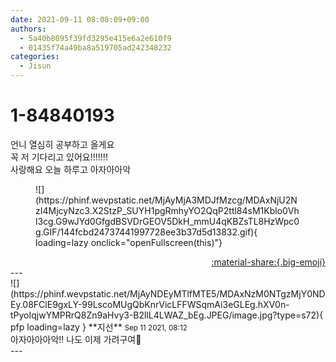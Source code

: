 ```yaml
---
date: 2021-09-11 08:08:09+09:00
authors:
  - 5a40b8095f39fd3295e415e6a2e610f9
  - 01435f74a49ba8a519705ad242348232
categories:
  - Jisun
---
```


# 1-84840193

<div class="post-container" markdown="1">
<div class="content-container md-sidebar__scrollwrap" markdown="1">

언니 열심히 공부하고 올게요<br>꼭 저 기다리고 있어요!!!!!!!<br>사랑해요 오늘 하루고 아자아아악
<figure markdown="1">
![](https://phinf.wevpstatic.net/MjAyMjA3MDJfMzcg/MDAxNjU2NzI4MjcyNzc3.X2StzP_SUYH1pgRmhyYO2QqP2ttl84sM1Kblo0Vhl3cg.G9wJYd0GfgdBSVDrGEOV5DkH_mmU4qKBZsTL8HzWpc0g.GIF/144fcbd24737441997728ee3b37d5d13832.gif){ loading=lazy onclick="openFullscreen(this)"}
</figure>


</div>
</div>

<div style="text-align: right;" markdown="1">
<a href="https://weverse.io/fromis9/fanpost/1-84840193" style="text-align: right;">:material-share:{.big-emoji}</a>
</div>
---

<div class="comments-container md-sidebar__scrollwrap" markdown="1">
<div class="comment" markdown="1">
<div class='id-container' markdown="1">
![](https://phinf.wevpstatic.net/MjAyNDEyMTlfMTE5/MDAxNzM0NTgzMjY0NDEy.08FClE9gxLY-99LscoMUgQbKnrVicLFFWSqmAi3eGLEg.hXV0n-tPyoIqjwYMPRrQ8Zn9aHvy3-B2llL4LWAZ_bEg.JPEG/image.jpg?type=s72){ pfp loading=lazy }
**<span class="artist">지선</span>** <small>Sep 11 2021, 08:12</small><br>
</div>
<div class='comment-body' markdown="1">
아자아아아악!! 나도 이제 가려구여🥱
</div>
</div>
</div>
---
